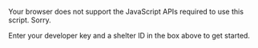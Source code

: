 <div id="pf-api-data">
	<p>Your browser does not support the JavaScript APIs required to use this script. Sorry.</p>
</div>

<div class="row">
	<div class="grid-third">
		<div data-petfinder="aside"></div>
	</div>
	<div class="grid-two-thirds">
		<div data-petfinder="main">Enter your developer key and a shelter ID in the box above to get started.</div>
	</div>
</div>